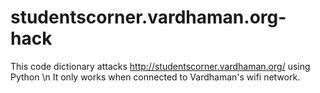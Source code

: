 # studentscorner.vardhaman.org-hack
This code dictionary attacks http://studentscorner.vardhaman.org/ using Python \n
It only works when connected to Vardhaman's wifi network.
